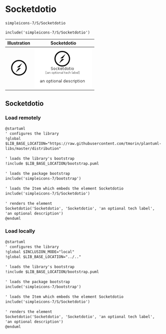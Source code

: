 # Socketdotio


```text
simpleicons-7/S/Socketdotio
```

```text
include('simpleicons-7/S/Socketdotio')
```



| Illustration | Socketdotio |
| :---: | :---: |
| ![illustration for Illustration](../../simpleicons-7/S/Socketdotio.png) | ![illustration for Socketdotio](../../simpleicons-7/S/Socketdotio.Local.png) |




## Socketdotio

### Load remotely
```plantuml
@startuml
' configures the library
!global $LIB_BASE_LOCATION="https://raw.githubusercontent.com/tmorin/plantuml-libs/master/distribution"

' loads the library's bootstrap
!include $LIB_BASE_LOCATION/bootstrap.puml

' loads the package bootstrap
include('simpleicons-7/bootstrap')

' loads the Item which embeds the element Socketdotio
include('simpleicons-7/S/Socketdotio')

' renders the element
Socketdotio('Socketdotio', 'Socketdotio', 'an optional tech label', 'an optional description')
@enduml
```

### Load locally
```plantuml
@startuml
' configures the library
!global $INCLUSION_MODE="local"
!global $LIB_BASE_LOCATION="../.."

' loads the library's bootstrap
!include $LIB_BASE_LOCATION/bootstrap.puml

' loads the package bootstrap
include('simpleicons-7/bootstrap')

' loads the Item which embeds the element Socketdotio
include('simpleicons-7/S/Socketdotio')

' renders the element
Socketdotio('Socketdotio', 'Socketdotio', 'an optional tech label', 'an optional description')
@enduml
```

